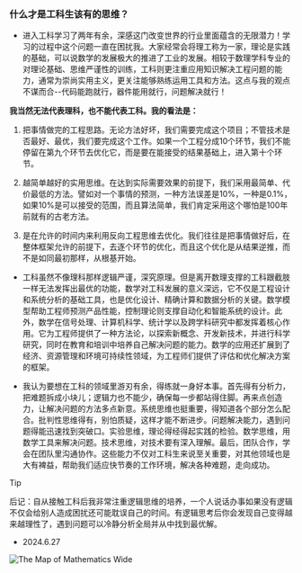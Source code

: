 ### 什么才是工科生该有的思维？

- 进入工科学习了两年有余，深感这门改变世界的行业里面蕴含的无限潜力！学习的过程中这个问题一直在困扰我。大家经常会将理工称为一家，理论是实践的基础，可以说数学的发展极大的推进了工业的发展。相较于数理学科专业的对理论基础、思维严谨性的训练，工科则更注重应用知识解决工程问题的能力，通常为崇尚实用主义，更关注能够熟练运用工具和方法。这点与我的观点不谋而合--代码能跑就行，器件能用就行，问题解决就行！

**我当然无法代表理科，也不能代表工科。我的看法是：**

1. 把事情做完的工程思路。无论方法好坏，我们需要完成这个项目；不管技术是否最好、最优，我们要完成这个工作。如果一个工程分成10个环节，我们不能停留在第九个环节去优化它，而是要在能接受的结果基础上，进入第十个环节。

2. 越简单越好的实用思维。在达到实际需要效果的前提下，我们采用最简单、代价最低的方法。譬如对一个事情的预测，一种方法误差是10%，一种是0.1%，如果10%是可以接受的范围，而且算法简单，我们肯定采用这个哪怕是100年前就有的古老方法。

3. 是在允许的时间内来利用反向工程思维去优化。我们往往是把事情做好后，在整体框架允许的前提下，去逐个环节的优化，而且这个优化是从结果逆推，而不是如同最初那样，从根基开始。

- 工科虽然不像理科那样逻辑严谨，深究原理。但是离开数理支撑的工科跟截肢一样无法发挥出最优的功能，数学对工科发展的意义深远，它不仅是工程设计和系统分析的基础工具，也是优化设计、精确计算和数据分析的关键。数学模型帮助工程师预测产品性能，控制理论则支撑自动化和智能系统的设计。此外，数学在信号处理、计算机科学、统计学以及跨学科研究中都发挥着核心作用。它为工程师提供了一种方法论，以探索新概念、开发新技术，并进行科学研究，同时在教育和培训中培养自己解决问题的能力。数学的应用还扩展到了经济、资源管理和环境可持续性领域，为工程师们提供了评估和优化解决方案的框架。

- 我认为要想在工科的领域里游刃有余，得练就一身好本事。首先得有分析力，把难题拆成小块儿；逻辑力也不能少，确保每一步都站得住脚。再来点创造力，让解决问题的方法多点新意。系统思维也挺重要，得知道各个部分怎么配合。批判性思维得有，别怕质疑，这样才能不断进步。问题解决能力，遇到问题得能迅速找到突破口。实验思维，理论得经得起实践的检验。数学思维，用数学工具来解决问题。技术思维，对技术要有深入理解。最后，团队合作，学会在团队里沟通协作。这些能力不仅对工科生来说至关重要，对其他领域也是大有裨益，帮助我们适应快节奏的工作环境，解决各种难题，走向成功。

>[!TIP]
>后记：自从接触工科后我非常注重逻辑思维的培养，一个人说话办事如果没有逻辑不仅会给别人造成困扰还可能耽误自己的时间。有逻辑思考后你会发现自己变得越来越理性了，遇到问题可以冷静分析全局并从中找到最优解。

- 2024.6.27

![The Map of Mathematics Wide](https://github.com/kinghhhz/kinghhhz.github.io/assets/123735685/6aaa6329-3dde-42d5-9804-e5dca0fd7a07)


